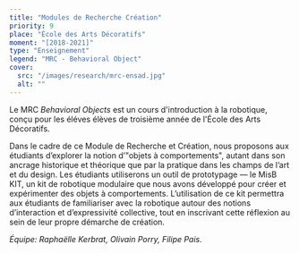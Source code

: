 ```yaml
---
title: "Modules de Recherche Création"
priority: 9
place: "École des Arts Décoratifs"
moment: "[2018-2021]"
type: "Enseignement"
legend: "MRC - Behavioral Object"
cover:
  src: "/images/research/mrc-ensad.jpg"
  alt: ""
---
```


Le MRC _Behavioral Objects_ est un cours d'introduction à la robotique, conçu pour les éléves élèves de troisième année de l'École des Arts Décoratifs.

Dans le cadre de ce Module de Recherche et Création, nous proposons aux étudiants d’explorer la notion d’"objets à comportements", autant dans son ancrage historique et théorique que par la pratique dans les champs de l’art et du design. Les étudiants utiliserons un outil de prototypage — le MisB KIT, un kit de robotique modulaire que nous avons développé pour créer et expérimenter des objets à comportements. L’utilisation de ce kit permettra aux étudiants de familiariser avec la robotique autour des notions d’interaction et d’expressivité collective, tout en inscrivant cette réflexion au sein de leur propre démarche de création.

_Équipe: Raphaëlle Kerbrat, Olivain Porry, Filipe Pais._